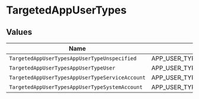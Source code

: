 # TargetedAppUserTypes


## Values

| Name                                            | Value                                           |
| ----------------------------------------------- | ----------------------------------------------- |
| `TargetedAppUserTypesAppUserTypeUnspecified`    | APP_USER_TYPE_UNSPECIFIED                       |
| `TargetedAppUserTypesAppUserTypeUser`           | APP_USER_TYPE_USER                              |
| `TargetedAppUserTypesAppUserTypeServiceAccount` | APP_USER_TYPE_SERVICE_ACCOUNT                   |
| `TargetedAppUserTypesAppUserTypeSystemAccount`  | APP_USER_TYPE_SYSTEM_ACCOUNT                    |